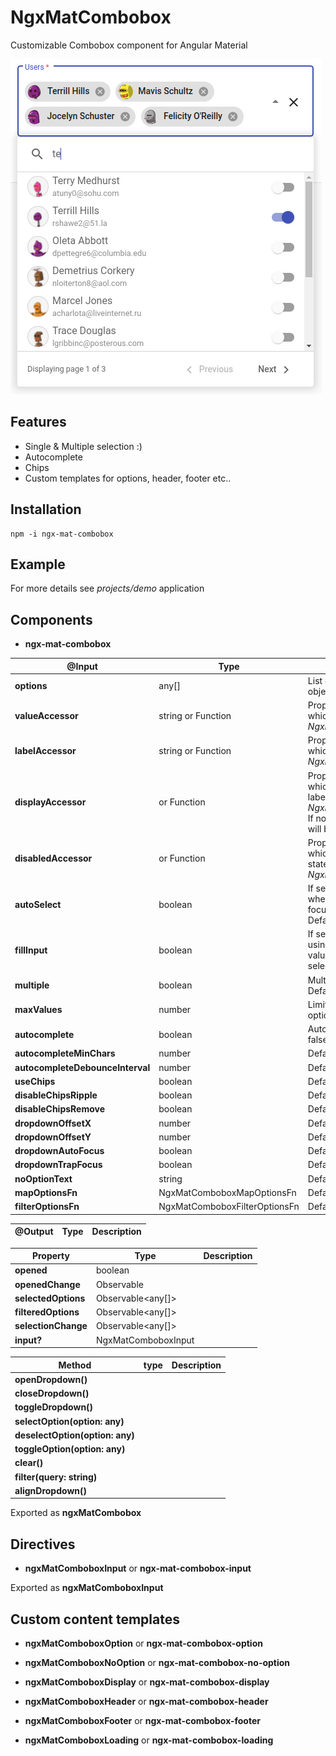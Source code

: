 # NgxMatCombobox

Customizable Combobox component for Angular Material

![Screenshot](https://raw.githubusercontent.com/w3soto/ngx-mat-combobox/master/readme.png "Screenshot")

## Features
* Single & Multiple selection :)
* Autocomplete
* Chips
* Custom templates for options, header, footer etc..

## Installation
```shell
npm -i ngx-mat-combobox
```

## Example

For more details see *projects/demo* application

## Components
 
* **ngx-mat-combobox**

| @Input | Type | Description |
| ------ | ---- | ----------- |
| **options** | any[] | List of strings or complex objects. Default []. |
| **valueAccessor** | string or Function | Property of option's object which holds the 'value' or *NgxMatComboboxAccessorFn*. |
| **labelAccessor** | string or Function | Property of option's object which holds the 'label' or *NgxMatComboboxAccessorFn*. |
| **displayAccessor** | or Function | Property of option's object which holds the 'selected label' or *NgxMatComboboxAccessorFn*. If not defined **labelAccessor** will be used. |
| **disabledAccessor** |  or Function | Property of option's object which holds the 'disabled state' or *NgxMatComboboxAccessorFn*. |
| **autoSelect** | boolean | If set, value model is updated when option is activated (e.g. focused by key navigation). Default false. |
| **fillInput** | boolean | If set, search input is updated using *selectedLabelAccessor* value. Works only in single selection mode. Default false. |
| **multiple** | boolean | Multiple selection mode. Default false. |
| **maxValues** | number | Limit maximum selected options. Default 0 (no limit). |
| **autocomplete** | boolean | Autocomplete mode. Default false. |
| **autocompleteMinChars** | number | Default 0. |
| **autocompleteDebounceInterval** | number | Default 400. |
| **useChips** | boolean | Default false. |
| **disableChipsRipple** | boolean | Default false. |
| **disableChipsRemove**| boolean | Default false. |
| **dropdownOffsetX** | number | Default 0. |
| **dropdownOffsetY** | number | Default 0. |
| **dropdownAutoFocus** | boolean | Default false. |
| **dropdownTrapFocus** | boolean | Default false. |
| **noOptionText** | string | Default 'No Results'. |
| **mapOptionsFn** | NgxMatComboboxMapOptionsFn | Default undefined. |
| **filterOptionsFn** | NgxMatComboboxFilterOptionsFn | Default undefined. |


| @Output | Type | Description |
| ------- | ---- | ----------- |


| Property | Type | Description |
| -------- | ---- | ----------- |
| **opened** | boolean | |
| **openedChange** | Observable<boolean> | |
| **selectedOptions** | Observable<any[]> | |
| **filteredOptions** | Observable<any[]> | |
| **selectionChange** | Observable<any[]> | |
| **input?** | NgxMatComboboxInput | |


| Method | type | Description |
| ------ | ---- | ----------- |
| **openDropdown()** | |
| **closeDropdown()** | |
| **toggleDropdown()** | |
| **selectOption(option: any)** | |
| **deselectOption(option: any)** | |
| **toggleOption(option: any)** | |
| **clear()** | |
| **filter(query: string)** | |
| **alignDropdown()** | |

Exported as **ngxMatCombobox**


## Directives

* **ngxMatComboboxInput** or **ngx-mat-combobox-input**

Exported as **ngxMatComboboxInput**


## Custom content templates

* **ngxMatComboboxOption** or **ngx-mat-combobox-option**

* **ngxMatComboboxNoOption** or **ngx-mat-combobox-no-option**

* **ngxMatComboboxDisplay** or **ngx-mat-combobox-display**

* **ngxMatComboboxHeader** or **ngx-mat-combobox-header**

* **ngxMatComboboxFooter** or **ngx-mat-combobox-footer**

* **ngxMatComboboxLoading** or **ngx-mat-combobox-loading**

